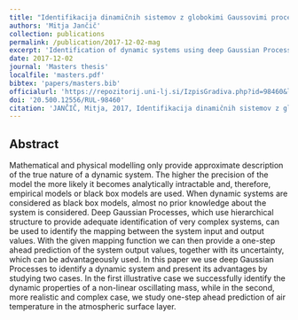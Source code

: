 ```yaml
---
title: "Identifikacija dinamičnih sistemov z globokimi Gaussovimi procesi"
authors: 'Mitja Jančič'
collection: publications
permalink: /publication/2017-12-02-mag
excerpt: 'Identification of dynamic systems using deep Gaussian Processes.'
date: 2017-12-02
journal: 'Masters thesis'
localfile: 'masters.pdf'
bibtex: 'papers/masters.bib'
officialurl: 'https://repozitorij.uni-lj.si/IzpisGradiva.php?id=98460&lang=slv'
doi: '20.500.12556/RUL-98460'
citation: 'JANČIČ, Mitja, 2017, Identifikacija dinamičnih sistemov z globokimi Gaussovimi procesi [na spletu]. Magistrsko delo. Univerza v Ljubljani. Pridobljeno s: https://repozitorij.uni-lj.si/IzpisGradiva.php?lang=slv&id=98460'
---
```


## Abstract

Mathematical and physical modelling only provide approximate description of the true nature of a dynamic system. The higher the precision of the model the more likely it becomes analytically intractable and, therefore, empirical models or black box models are used. When dynamic systems are considered as black box models, almost no prior knowledge about the system is considered. Deep Gaussian Processes, which use hierarchical structure to provide adequate identification of very complex systems, can be used to identify the mapping between the system input and output values. With the given mapping function we can then provide a one-step ahead prediction of the system output values, together with its uncertainty, which can be advantageously used. In this paper we use deep Gaussian Processes to identify a dynamic system and present its advantages by studying two cases. In the first illustrative case we successfully identify the dynamic properties of a non-linear oscillating mass, while in the second, more realistic and complex case, we study one-step ahead prediction of air temperature in the atmospheric surface layer.
